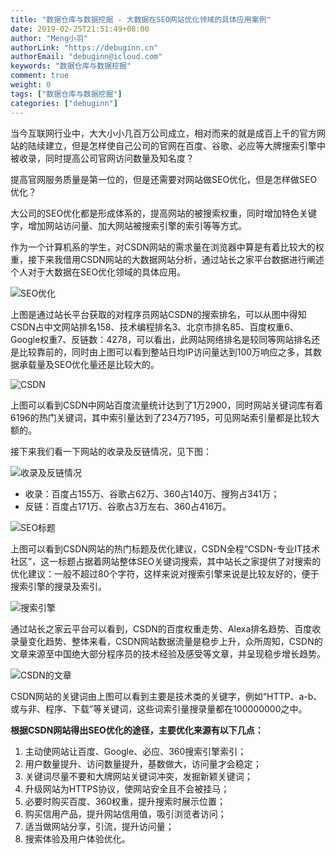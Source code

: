 ```yaml
---
title: "数据仓库与数据挖掘 - 大数据在SEO网站优化领域的具体应用案例"
date: 2019-02-25T21:51:49+08:00
author: "Meng小羽"
authorLink: "https://debuginn.cn"
authorEmail: "debuginn@icloud.com"
keywords: "数据仓库与数据挖掘"
comment: true
weight: 0
tags: ["数据仓库与数据挖掘"]
categories: ["debuginn"]
---
```


当今互联网行业中，大大小小几百万公司成立，相对而来的就是成百上千的官方网站的陆续建立，但是怎样使自己公司的官网在百度、谷歌、必应等大牌搜索引擎中被收录，同时提高公司官网访问数量及知名度？

提高官网服务质量是第一位的，但是还需要对网站做SEO优化，但是怎样做SEO优化？

大公司的SEO优化都是形成体系的，提高网站的被搜索权重，同时增加特色关键字，增加网站访问量、加大网站被搜索引擎的索引等等方式。

作为一个计算机系的学生，对CSDN网站的需求量在浏览器中算是有着比较大的权重，接下来我借用CSDN网站的大数据网站分析，通过站长之家平台数据进行阐述个人对于大数据在SEO优化领域的具体应用。

![SEO优化](https://image.debuginn.cn/202303262153884.png)

上图是通过站长平台获取的对程序员网站CSDN的搜索排名，可以从图中得知CSDN占中文网站排名158、技术编程排名3、北京市排名85、百度权重6、Google权重7、反链数：4278，可以看出，此网站网络排名是较同等网站排名还是比较靠前的，同时由上图可以看到整站日均IP访问量达到100万响应之多，其数据承载量及SEO优化量还是比较大的。

![CSDN](https://image.debuginn.cn/202303262154244.png)

上图可以看到CSDN中网站百度流量统计达到了1万2900，同时网站关键词库有着6196的热门关键词，其中索引量达到了234万7195，可见网站索引量都是比较大额的。

接下来我们看一下网站的收录及反链情况，见下图：

![收录及反链情况](https://image.debuginn.cn/202303262154409.png)

- 收录：百度占155万、谷歌占62万、360占140万、搜狗占341万； 
- 反链：百度占171万、谷歌占3万左右、360占416万。

![SEO标题](https://image.debuginn.cn/202303262155903.png)

上图可以看到CSDN网站的热门标题及优化建议，CSDN全程“CSDN-专业IT技术社区”，这一标题占据着网站整体SEO关键词搜索，其中站长之家提供了对搜索的优化建议：一般不超过80个字符，这样来说对搜索引擎来说是比较友好的，便于搜索引擎的搜录及索引。

![搜索引擎](https://image.debuginn.cn/202303262156571.png)

通过站长之家云平台可以看到，CSDN的百度权重走势、Alexa排名趋势、百度收录量变化趋势、整体来看，CSDN网站数据流量是稳步上升，众所周知，CSDN的文章来源至中国绝大部分程序员的技术经验及感受等文章，并呈现稳步增长趋势。

![CSDN的文章](https://image.debuginn.cn/202303262156187.png)

CSDN网站的关键词由上图可以看到主要是技术类的关键字，例如“HTTP、a-b、或与非、程序、下载”等关键词，这些词索引量搜录量都在100000000之中。

**根据CSDN网站得出SEO优化的途径，主要优化来源有以下几点：**

1. 主动使网站让百度、Google、必应、360搜索引擎索引； 
2. 用户数量提升、访问数量提升，基数做大，访问量才会稳定； 
3. 关键词尽量不要和大牌网站关键词冲突，发掘新颖关键词； 
4. 升级网站为HTTPS协议，使网站安全且不会被挂马； 
5. 必要时购买百度、360权重，提升搜索时展示位置； 
6. 购买信用产品，提升网站信用值，吸引浏览者访问； 
7. 适当做网站分享，引流，提升访问量； 
8. 搜索体验及用户体验优化。